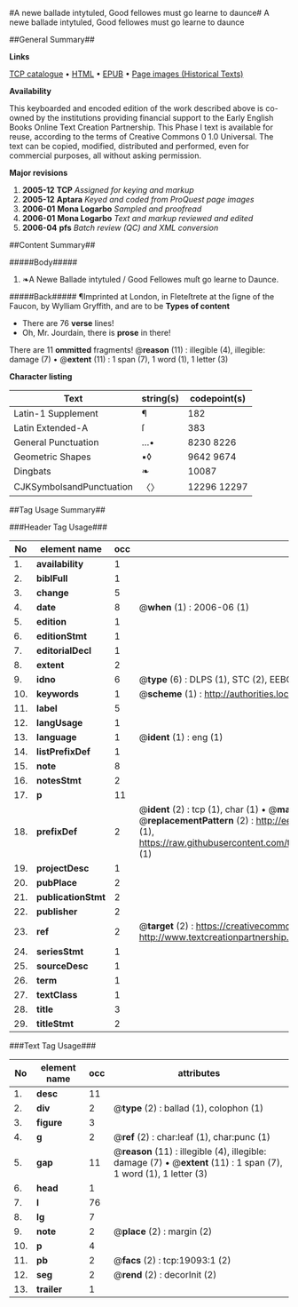 #A newe ballade intytuled, Good fellowes must go learne to daunce#
A newe ballade intytuled, Good fellowes must go learne to daunce

##General Summary##

**Links**

[TCP catalogue](http://www.ota.ox.ac.uk/tcp/)  • 
[HTML](http://tei.it.ox.ac.uk/tcp/Texts-HTML/free/A01/A01878.html)  • 
[EPUB](http://tei.it.ox.ac.uk/tcp/Texts-EPUB/free/A01/A01878.epub) • 
[Page images (Historical Texts)](https://data.historicaltexts.jisc.ac.uk/view?pubId=eebo-99853699e&pageId=eebo-99853699e-19093-1)

**Availability**

This keyboarded and encoded edition of the
	       work described above is co-owned by the institutions
	       providing financial support to the Early English Books
	       Online Text Creation Partnership. This Phase I text is
	       available for reuse, according to the terms of Creative
	       Commons 0 1.0 Universal. The text can be copied,
	       modified, distributed and performed, even for
	       commercial purposes, all without asking permission.

**Major revisions**

1. __2005-12__ __TCP__ *Assigned for keying and markup*
1. __2005-12__ __Aptara__ *Keyed and coded from ProQuest page images*
1. __2006-01__ __Mona Logarbo__ *Sampled and proofread*
1. __2006-01__ __Mona Logarbo__ *Text and markup reviewed and edited*
1. __2006-04__ __pfs__ *Batch review (QC) and XML conversion*

##Content Summary##

#####Body#####

1. ❧A Newe Ballade intytuled / 
Good Fellowes muſt go learne to Daunce.

#####Back#####
¶Imprinted at London, in Fleteſtrete at
the ſigne of the Faucon, by Wylliam
Gryffith, and are to be 
**Types of content**

  * There are 76 **verse** lines!
  * Oh, Mr. Jourdain, there is **prose** in there!

There are 11 **ommitted** fragments! 
 @__reason__ (11) : illegible (4), illegible: damage (7)  •  @__extent__ (11) : 1 span (7), 1 word (1), 1 letter (3)

**Character listing**


|Text|string(s)|codepoint(s)|
|---|---|---|
|Latin-1 Supplement|¶|182|
|Latin Extended-A|ſ|383|
|General Punctuation|…•|8230 8226|
|Geometric Shapes|▪◊|9642 9674|
|Dingbats|❧|10087|
|CJKSymbolsandPunctuation|〈〉|12296 12297|

##Tag Usage Summary##

###Header Tag Usage###

|No|element name|occ|attributes|
|---|---|---|---|
|1.|__availability__|1||
|2.|__biblFull__|1||
|3.|__change__|5||
|4.|__date__|8| @__when__ (1) : 2006-06 (1)|
|5.|__edition__|1||
|6.|__editionStmt__|1||
|7.|__editorialDecl__|1||
|8.|__extent__|2||
|9.|__idno__|6| @__type__ (6) : DLPS (1), STC (2), EEBO-CITATION (1), PROQUEST (1), VID (1)|
|10.|__keywords__|1| @__scheme__ (1) : http://authorities.loc.gov/ (1)|
|11.|__label__|5||
|12.|__langUsage__|1||
|13.|__language__|1| @__ident__ (1) : eng (1)|
|14.|__listPrefixDef__|1||
|15.|__note__|8||
|16.|__notesStmt__|2||
|17.|__p__|11||
|18.|__prefixDef__|2| @__ident__ (2) : tcp (1), char (1)  •  @__matchPattern__ (2) : ([0-9\-]+):([0-9IVX]+) (1), (.+) (1)  •  @__replacementPattern__ (2) : http://eebo.chadwyck.com/downloadtiff?vid=$1&page=$2 (1), https://raw.githubusercontent.com/textcreationpartnership/Texts/master/tcpchars.xml#$1 (1)|
|19.|__projectDesc__|1||
|20.|__pubPlace__|2||
|21.|__publicationStmt__|2||
|22.|__publisher__|2||
|23.|__ref__|2| @__target__ (2) : https://creativecommons.org/publicdomain/zero/1.0/ (1), http://www.textcreationpartnership.org/docs/. (1)|
|24.|__seriesStmt__|1||
|25.|__sourceDesc__|1||
|26.|__term__|1||
|27.|__textClass__|1||
|28.|__title__|3||
|29.|__titleStmt__|2||


###Text Tag Usage###

|No|element name|occ|attributes|
|---|---|---|---|
|1.|__desc__|11||
|2.|__div__|2| @__type__ (2) : ballad (1), colophon (1)|
|3.|__figure__|3||
|4.|__g__|2| @__ref__ (2) : char:leaf (1), char:punc (1)|
|5.|__gap__|11| @__reason__ (11) : illegible (4), illegible: damage (7)  •  @__extent__ (11) : 1 span (7), 1 word (1), 1 letter (3)|
|6.|__head__|1||
|7.|__l__|76||
|8.|__lg__|7||
|9.|__note__|2| @__place__ (2) : margin (2)|
|10.|__p__|4||
|11.|__pb__|2| @__facs__ (2) : tcp:19093:1 (2)|
|12.|__seg__|2| @__rend__ (2) : decorInit (2)|
|13.|__trailer__|1||
